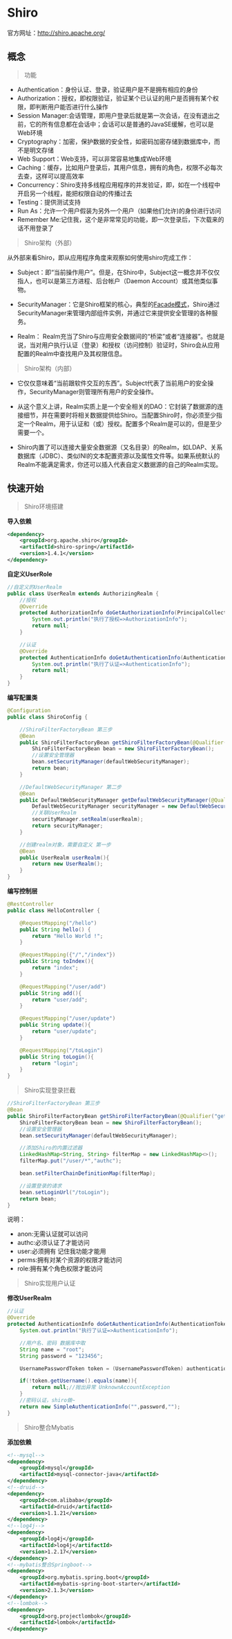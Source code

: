# Shiro

官方网址：http://shiro.apache.org/

## 概念

> 功能

- Authentication：身份认证、登录，验证用户是不是拥有相应的身份
- Authorization：授权，即权限验证，验证某个已认证的用户是否拥有某个权限，即判断用户能否进行什么操作
- Session Manager:会话管理，即用户登录后就是第一次会话，在没有退出之前，它的所有信息都在会话中；会话可以是普通的JavaSE缓解，也可以是Web环境
- Cryptography：加密，保护数据的安全性，如密码加密存储到数据库中，而不是明文存储
- Web Support：Web支持，可以非常容易地集成Web环境
- Caching：缓存，比如用户登录后，其用户信息，拥有的角色，权限不必每次去查，这样可以提高效率
- Concurrency：Shiro支持多线程应用程序的并发验证，即，如在一个线程中开启另一个线程，能把权限自动的传播过去
- Testing：提供测试支持
- Run As：允许一个用户假装为另外一个用户（如果他们允许)的身份进行访问
- Remember Me:记住我，这个是非常常见的功能，即一次登录后，下次载来的话不用登录了

> Shiro架构（外部）

从外部来看Shiro，即从应用程序角度来观察如何使用shiro完成工作：

- Subject：即“当前操作用户”。但是，在Shiro中，Subject这一概念并不仅仅指人，也可以是第三方进程、后台帐户（Daemon Account）或其他类似事物。

- SecurityManager：它是Shiro框架的核心，典型的[Facade模式](https://baike.baidu.com/item/Facade模式/7557140)，Shiro通过SecurityManager来管理内部组件实例，并通过它来提供安全管理的各种服务。

- Realm： Realm充当了Shiro与应用安全数据间的“桥梁”或者“连接器”。也就是说，当对用户执行认证（登录）和授权（访问控制）验证时，Shiro会从应用配置的Realm中查找用户及其权限信息。

> Shiro架构（内部）

- 它仅仅意味着“当前跟软件交互的东西”。Subject代表了当前用户的安全操作，SecurityManager则管理所有用户的安全操作。

- 从这个意义上讲，Realm实质上是一个安全相关的DAO：它封装了数据源的连接细节，并在需要时将相关数据提供给Shiro。当配置Shiro时，你必须至少指定一个Realm，用于认证和（或）授权。配置多个Realm是可以的，但是至少需要一个。

- Shiro内置了可以连接大量安全数据源（又名目录）的Realm，如LDAP、关系数据库（JDBC）、类似INI的文本配置资源以及属性文件等。如果系统默认的Realm不能满足需求，你还可以插入代表自定义数据源的自己的Realm实现。

## 快速开始

> Shiro环境搭建

**导入依赖**

```xml
<dependency>
    <groupId>org.apache.shiro</groupId>
    <artifactId>shiro-spring</artifactId>
    <version>1.4.1</version>
</dependency>
```

**自定义UserRole**

```java
//自定义的UserRealm
public class UserRealm extends AuthorizingRealm {
    //授权
    @Override
    protected AuthorizationInfo doGetAuthorizationInfo(PrincipalCollection principalCollection) {
        System.out.println("执行了授权=>AuthorizationInfo");
        return null;
    }

    //认证
    @Override
    protected AuthenticationInfo doGetAuthenticationInfo(AuthenticationToken authenticationToken) throws AuthenticationException {
        System.out.println("执行了认证=>AuthenticationInfo");
        return null;
    }
}
```

**编写配置类**

```java
@Configuration
public class ShiroConfig {

    //ShiroFilterFactoryBean 第三步
    @Bean
    public ShiroFilterFactoryBean getShiroFilterFactoryBean(@Qualifier("getDefaultWebSecurityManager") DefaultWebSecurityManager defaultWebSecurityManager){
        ShiroFilterFactoryBean bean = new ShiroFilterFactoryBean();
        //设置安全管理器
        bean.setSecurityManager(defaultWebSecurityManager);
        return bean;
    }

    //DefaultWebSecurityManager 第二步
    @Bean
    public DefaultWebSecurityManager getDefaultWebSecurityManager(@Qualifier("userRealm") UserRealm userRealm){
        DefaultWebSecurityManager securityManager = new DefaultWebSecurityManager();
        //关联UserRealm
        securityManager.setRealm(userRealm);
        return securityManager;
    }

    //创建realm对象，需要自定义 第一步
    @Bean
    public UserRealm userRealm(){
        return new UserRealm();
    }
}
```

**编写控制层**

```java
@RestController
public class HelloController {

    @RequestMapping("/hello")
    public String hello() {
        return "Hello World !";
    }

    @RequestMapping({"/","/index"})
    public String toIndex(){
        return "index";
    }

    @RequestMapping("/user/add")
    public String add(){
        return "user/add";
    }

    @RequestMapping("/user/update")
    public String update(){
        return "user/update";
    }

    @RequestMapping("/toLogin")
    public String toLogin(){
        return "login";
    }
}
```

> Shiro实现登录拦截

```java
//ShiroFilterFactoryBean 第三步
@Bean
public ShiroFilterFactoryBean getShiroFilterFactoryBean(@Qualifier("getDefaultWebSecurityManager") DefaultWebSecurityManager defaultWebSecurityManager){
    ShiroFilterFactoryBean bean = new ShiroFilterFactoryBean();
    //设置安全管理器
    bean.setSecurityManager(defaultWebSecurityManager);

    //添加Shiro的内置过滤器
    LinkedHashMap<String, String> filterMap = new LinkedHashMap<>();
    filterMap.put("/user/*","authc");

    bean.setFilterChainDefinitionMap(filterMap);

    //设置登录的请求
    bean.setLoginUrl("/toLogin");
    return bean;
}
```

说明：

 * anon:无需认证就可以访问
 * authc:必须认证了才能访问
 * user:必须拥有 记住我功能才能用
 * perms:拥有对某个资源的权限才能访问
 * role:拥有某个角色权限才能访问

> Shiro实现用户认证

**修改UserRealm**

```java
//认证
@Override
protected AuthenticationInfo doGetAuthenticationInfo(AuthenticationToken authenticationToken) throws AuthenticationException {
    System.out.println("执行了认证=>AuthenticationInfo");

    //用户名、密码 数据库中取
    String name = "root";
    String password = "123456";

    UsernamePasswordToken token = (UsernamePasswordToken) authenticationToken;

    if(!token.getUsername().equals(name)){
        return null;//抛出异常 UnknownAccountException
    }
    //密码认证，shiro做~
    return new SimpleAuthenticationInfo("",password,"");
}
```

> Shiro整合Mybatis

**添加依赖**

```xml
<!--mysql-->
<dependency>
    <groupId>mysql</groupId>
    <artifactId>mysql-connector-java</artifactId>
</dependency>
<!--druid-->
<dependency>
    <groupId>com.alibaba</groupId>
    <artifactId>druid</artifactId>
    <version>1.1.21</version>
</dependency>
<!--log4j-->
<dependency>
    <groupId>log4j</groupId>
    <artifactId>log4j</artifactId>
    <version>1.2.17</version>
</dependency>
<!--mybatis整合Springboot-->
<dependency>
    <groupId>org.mybatis.spring.boot</groupId>
    <artifactId>mybatis-spring-boot-starter</artifactId>
    <version>2.1.3</version>
</dependency>
<!--lombok-->
<dependency>
    <groupId>org.projectlombok</groupId>
    <artifactId>lombok</artifactId>
</dependency>
```

